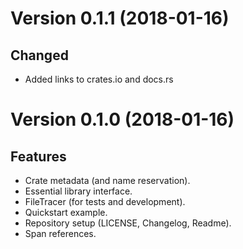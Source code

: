 Version 0.1.1 (2018-01-16)
==========================

Changed
--------
- Added links to crates.io and docs.rs


Version 0.1.0 (2018-01-16)
==========================

Features
--------
- Crate metadata (and name reservation).
- Essential library interface.
- FileTracer (for tests and development).
- Quickstart example.
- Repository setup (LICENSE, Changelog, Readme).
- Span references.
